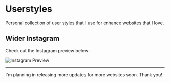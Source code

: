 # Userstyles

Personal collection of user styles that I use for enhance websites that I love.

## Wider Instagram

Check out the Instagram preview below:

![Instagram Preview](https://github.com/edmundojr/userstyles/blob/master/instagram-preview.gif)

---

I'm planning in releasing more updates for more websites soon. Thank you!
